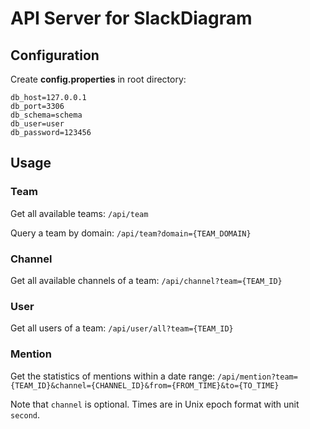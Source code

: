 # API Server for SlackDiagram
## Configuration
Create **config.properties** in root directory:
```properties
db_host=127.0.0.1
db_port=3306
db_schema=schema
db_user=user
db_password=123456
```
## Usage
### Team
Get all available teams:
`/api/team`

Query a team by domain:
`/api/team?domain={TEAM_DOMAIN}`

### Channel
Get all available channels of a team:
`/api/channel?team={TEAM_ID}`

### User
Get all users of a team:
`/api/user/all?team={TEAM_ID}`

### Mention
Get the statistics of mentions within a date range:
`/api/mention?team={TEAM_ID}&channel={CHANNEL_ID}&from={FROM_TIME}&to={TO_TIME}`

Note that `channel` is optional. Times are in Unix epoch format with unit `second`.
